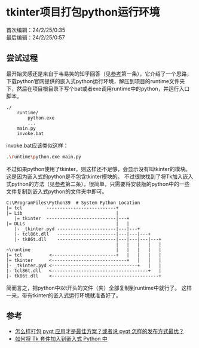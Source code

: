 # tkinter项目打包python运行环境
首次编辑：24/2/25/0:35  
最后编辑：24/2/25/0:57

## 尝试过程
最开始灵感还是来自于韦易笑的知乎回答（见[参考](#参考)第一条），它介绍了一个思路，下载python官网提供的嵌入式python运行环境，解压到项目的runtime文件夹下，然后在项目根目录下写个bat或者exe调用runtime中的python，并运行入口脚本。
```
./
    runtime/
        python.exe
        ...
    main.py
    invoke.bat
```
invoke.bat应该类似这样：
```bash
.\runtime\python.exe main.py
```
不过如果python使用了tkinter，则这样还不足够，会显示没有叫tkinter的模块。
这是因为嵌入式的python是不包含tkinter模块的。
不过很快找到了将Tk加入嵌入式python的方法（见[参考](#参考)第二条），很简单，只需要将安装版的python中的一些文件复制到嵌入式python的文件夹中即可。
```
C:\ProgramFiles\Python39  # System Python Location
|= tcl         --------------------------+
|= Lib                                   |
   |= tkinter  --------------------------|---+
|= DLLs                                  |   |
   |- _tkinter.pyd ----------------------|---|---+
   |- tcl86t.dll   ----------------------|---|---|---+
   |- tk86t.dll    ----------------------|---|---|---|---+
                                         |   |   |   |   |
~\runtime                                |   |   |   |   |
|= tcl          <------------------------+   |   |   |   |
|= tkinter      <----------------------------+   |   |   |
|- _tkinter.pyd <--------------------------------+   |   |
|- tcl86t.dll   <------------------------------------+   |
|- tk86t.dll    <----------------------------------------+
```
简而言之，把python中以t开头的文件（夹）全部复制到runtime中就行了。
这样一来，带有tkinter的嵌入式运行环境就准备好了。

## 参考
- [怎么样打包 pyqt 应用才是最佳方案？或者说 pyqt 怎样的发布方式最优？](https://www.zhihu.com/question/48776632/answer/2336654649)
- [如何将 Tk 套件加入到嵌入式 Python 中](https://github.com/Likianta/pyportable-installer/blob/master/docs/add-tkinter-to-embed-python.md)

